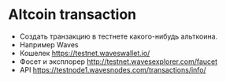 # Altcoin transaction


- Создать транзакцию в тестнете какого-нибудь альткоина.
- Например Waves
- Кошелек https://testnet.waveswallet.io/
- Фосет и эксплорер http://testnet.wavesexplorer.com/faucet
- API https://testnode1.wavesnodes.com/transactions/info/<id>

